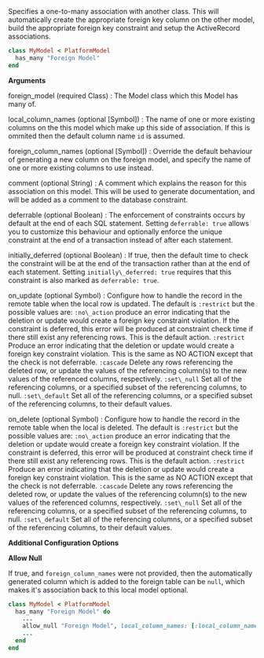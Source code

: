 Specifies a one-to-many association with another class. This will
automatically create the appropriate foreign key column on the other
model, build the appropriate foreign key constraint and setup
the ActiveRecord associations.

```ruby
class MyModel < PlatformModel
  has_many "Foreign Model"
end

```

**Arguments**

foreign\_model (required Class)
:   The Model class which this Model has many of.

local\_column\_names (optional [Symbol])
:   The name of one or more existing columns on the this model which make up this side of association. If this is ommited then the default column name `id` is assumed.

foreign\_column\_names (optional [Symbol])
:   Override the default behaviour of generating a new column on the foreign model, and specify the name of one or more existing columns to use instead.

comment (optional String)
:   A comment which explains the reason for this association on this model. This will be used to generate documentation, and will be added as a comment to the database constraint.

deferrable (optional Boolean)
:   The enforcement of constraints occurs by default at the end of each SQL statement. Setting `deferrable: true` allows you to customize this behaviour and optionally enforce the unique constraint at the end of a transaction instead of after each statement.

initially\_deferred (optional Boolean)
:   If true, then the default time to check the constraint will be at the end of the transaction rather than at the end of each statement.  Setting `initially\_deferred: true` requires that this constraint is also marked as `deferrable: true`.

on\_update (optional Symbol)
:   Configure how to handle the record in the remote table when the local row is updated. The default is `:restrict` but the possible values are:  `:no\_action`  produce an error indicating that the deletion or update would create a foreign key constraint violation. If the constraint is deferred, this error will be produced at constraint check time if there still exist any referencing rows. This is the default action.  `:restrict`  Produce an error indicating that the deletion or update would create a foreign key constraint violation. This is the same as NO ACTION except that the check is not deferrable.  `:cascade`  Delete any rows referencing the deleted row, or update the values of the referencing column(s) to the new values of the referenced columns, respectively.  `:set\_null`  Set all of the referencing columns, or a specified subset of the referencing columns, to null.  `:set\_default`  Set all of the referencing columns, or a specified subset of the referencing columns, to their default values.

on\_delete (optional Symbol)
:   Configure how to handle the record in the remote table when the local is deleted. The default is `:restrict` but the possible values are:  `:no\_action`  produce an error indicating that the deletion or update would create a foreign key constraint violation. If the constraint is deferred, this error will be produced at constraint check time if there still exist any referencing rows. This is the default action.  `:restrict`  Produce an error indicating that the deletion or update would create a foreign key constraint violation. This is the same as NO ACTION except that the check is not deferrable.  `:cascade`  Delete any rows referencing the deleted row, or update the values of the referencing column(s) to the new values of the referenced columns, respectively.  `:set\_null`  Set all of the referencing columns, or a specified subset of the referencing columns, to null.  `:set\_default`  Set all of the referencing columns, or a specified subset of the referencing columns, to their default values.

**Additional Configuration Options**

**Allow Null**

If true, and `foreign_column_names` were not provided, then the
automatically generated column which is added to the foreign
table can be `null`, which makes it's association back to this local
model optional.

```ruby
class MyModel < PlatformModel
  has_many "Foreign Model" do
    ...
    allow_null "Foreign Model", local_column_names: [:local_column_names], foreign_column_names: [:foreign_column_names], comment: comment, deferrable: deferrable, initially_deferred: initially_deferred, on_update: :on_update, on_delete: :on_delete
    ...
  end
end

```
